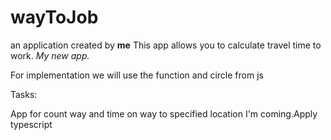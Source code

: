 # wayToJob
an application created by <b>me</b>
This app allows you to calculate travel time to work. 
<i>My new app.</i>

For implementation we will use the function and circle from js

Tasks:

App for count way and time on way to specified location
I'm coming.Apply typescript
